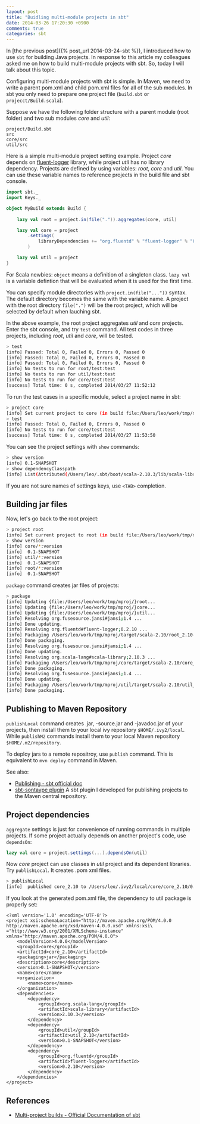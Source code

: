 ```yaml
---
layout: post
title: "Buidling multi-module projects in sbt"
date: 2014-03-26 17:20:30 +0900
comments: true
categories: sbt
---
```


In [the previous post]({% post_url 2014-03-24-sbt %}), I introduced how to use `sbt` for building Java projects. In response to this article my colleagues asked me on how to build multi-module projects with sbt. So, today I will talk about this topic.

Configuring multi-module projects with sbt is simple. In Maven, we need to write a parent pom.xml and 
child pom.xml files for all of the sub modules. In sbt you only need to prepare one project file (`build.sbt` or `projecct/Build.scala`).

Suppose we have the following folder structure with a parent module (root folder) and two sub modules _core_ and _util_:
```
project/Build.sbt
src
core/src
util/src

```

Here is a simple multi-module project setting example. Project _core_ depends on [fluent-logger](https://github.com/fluent/fluent-logger-java) library, while project _util_ has no library dependency. Projects are defined by using variables: _root_, _core_ and _util_. You can use these variable names to reference projects in the build file and sbt console. 

``` scala project/Build.scala
import sbt._
import Keys._

object MyBuild extends Build {
	
	lazy val root = project.in(file(".")).aggregates(core, util)

	lazy val core = project
		.settings(
			libraryDependencies += "org.fluentd" % "fluent-logger" % "0.2.10"
		)

	lazy val util = project
}
```

For Scala newbies: `object` means a definition of a singleton class. `lazy val` is a variable defintion that will be evaluated when it is used for the first time.


You can specify module directories with `project.in(file("..."))` syntax. The default directory becomes the same with the variable name. A project with the root directory `file(".")` will be the root project, which will be selected by default when lauching sbt. 


In the above example, the root project aggregates _util_ and _core_ projects. Enter the sbt console, and try `test` command. All test codes in three projects, including _root_, _util_ and _core_, will be tested.

``` sh
> test
[info] Passed: Total 0, Failed 0, Errors 0, Passed 0
[info] Passed: Total 0, Failed 0, Errors 0, Passed 0
[info] Passed: Total 0, Failed 0, Errors 0, Passed 0
[info] No tests to run for root/test:test
[info] No tests to run for util/test:test
[info] No tests to run for core/test:test
[success] Total time: 0 s, completed 2014/03/27 11:52:12
```

To run the test cases in a specific module, select a project name in sbt:
``` sh
> project core
[info] Set current project to core (in build file:/Users/leo/work/tmp/mproj/)
> test
[info] Passed: Total 0, Failed 0, Errors 0, Passed 0
[info] No tests to run for core/test:test
[success] Total time: 0 s, completed 2014/03/27 11:53:50
```

You can see the project settings with `show` commands:
``` sh
> show version
[info] 0.1-SNAPSHOT
> show dependencyClasspath
[info] List(Attributed(/Users/leo/.sbt/boot/scala-2.10.3/lib/scala-library.jar), Attributed(/Users/leo/.ivy2/cache/org.fluentd/fluent-logger/jars/fluent-logger-0.2.10.jar), Attributed(/Users/leo/.ivy2/cache/org.msgpack/msgpack/bundles/msgpack-0.6.7.jar), Attributed(/Users/leo/.ivy2/cache/com.googlecode.json-simple/json-simple/bundles/json-simple-1.1.1.jar), Attributed(/Users/leo/.ivy2/cache/junit/junit/jars/junit-4.10.jar), Attributed(/Users/leo/.ivy2/cache/org.hamcrest/hamcrest-core/jars/hamcrest-core-1.1.jar), Attributed(/Users/leo/.ivy2/cache/org.javassist/javassist/jars/javassist-3.16.1-GA.jar))
```
If you are not sure names of settings keys, use `<TAB>` completion.


## Building jar files

Now, let's go back to the root project:
``` sh
> project root
[info] Set current project to root (in build file:/Users/leo/work/tmp/mproj/)
> show version
[info] core/*:version
[info] 	0.1-SNAPSHOT
[info] util/*:version
[info] 	0.1-SNAPSHOT
[info] root/*:version
[info] 	0.1-SNAPSHOT
```

`package` command creates jar files of projects:
``` sh
> package
[info] Updating {file:/Users/leo/work/tmp/mproj/}root...
[info] Updating {file:/Users/leo/work/tmp/mproj/}core...
[info] Updating {file:/Users/leo/work/tmp/mproj/}util...
[info] Resolving org.fusesource.jansi#jansi;1.4 ...
[info] Done updating.
[info] Resolving org.fluentd#fluent-logger;0.2.10 ...
[info] Packaging /Users/leo/work/tmp/mproj/target/scala-2.10/root_2.10-0.1-SNAPSHOT.jar ...
[info] Done packaging.
[info] Resolving org.fusesource.jansi#jansi;1.4 ...
[info] Done updating.
[info] Resolving org.scala-lang#scala-library;2.10.3 ...
[info] Packaging /Users/leo/work/tmp/mproj/core/target/scala-2.10/core_2.10-0.1-SNAPSHOT.jar ...
[info] Done packaging.
[info] Resolving org.fusesource.jansi#jansi;1.4 ...
[info] Done updating.
[info] Packaging /Users/leo/work/tmp/mproj/util/target/scala-2.10/util_2.10-0.1-SNAPSHOT.jar ...
[info] Done packaging.
```

## Publishing to Maven Repository

`publishLocal` command creates .jar, -source.jar and -javadoc.jar of your projects, then install them to your local ivy repository `$HOME/.ivy2/local`. While `publishM2` commands install them to your local Maven repository `$HOME/.m2/repository`. 

To deploy jars to a remote repositroy, use `publish` command. This is equivalent to `mvn deploy` command in Maven.

See also:

- [Publishing - sbt official doc](http://www.scala-sbt.org/release/docs/Detailed-Topics/Publishing)
- [sbt-sontaype plugin](https://github.com/xerial/sbt-sonatype) A sbt plugin I developed for publishing projects to the Maven central repository. 


## Project dependencies

`aggregate` settings is just for convenience of running commands in multiple projects. 
If some project actually depends on another project's code, use `dependsOn`:

``` scala
lazy val core = project.settings(...).dependsOn(util)
```
Now _core_ project can use classes in _util_ project and its dependent libraries. Try `publishLocal`. It creates .pom xml files.

``` sh
> publishLocal
[info] 	published core_2.10 to /Users/leo/.ivy2/local/core/core_2.10/0.1-SNAPSHOT/poms/core_2.10.pom
```

If you look at the generated pom.xml file, the dependency to util package is properly set:

``` 
<?xml version='1.0' encoding='UTF-8'?>
<project xsi:schemaLocation="http://maven.apache.org/POM/4.0.0 http://maven.apache.org/xsd/maven-4.0.0.xsd" xmlns:xsi\
="http://www.w3.org/2001/XMLSchema-instance" xmlns="http://maven.apache.org/POM/4.0.0">
    <modelVersion>4.0.0</modelVersion>
    <groupId>core</groupId>
    <artifactId>core_2.10</artifactId>
    <packaging>jar</packaging>
    <description>core</description>
    <version>0.1-SNAPSHOT</version>
    <name>core</name>
    <organization>
        <name>core</name>
    </organization>
    <dependencies>
        <dependency>
            <groupId>org.scala-lang</groupId>
            <artifactId>scala-library</artifactId>
            <version>2.10.3</version>
        </dependency>
        <dependency>
            <groupId>util</groupId>
            <artifactId>util_2.10</artifactId>
            <version>0.1-SNAPSHOT</version>
        </dependency>
        <dependency>
            <groupId>org.fluentd</groupId>
            <artifactId>fluent-logger</artifactId>
            <version>0.2.10</version>
        </dependency>
    </dependencies>
</project>
```


## References

- [Multi-project builds - Official Documentation of sbt](http://www.scala-sbt.org/release/docs/Getting-Started/Multi-Project.html)


